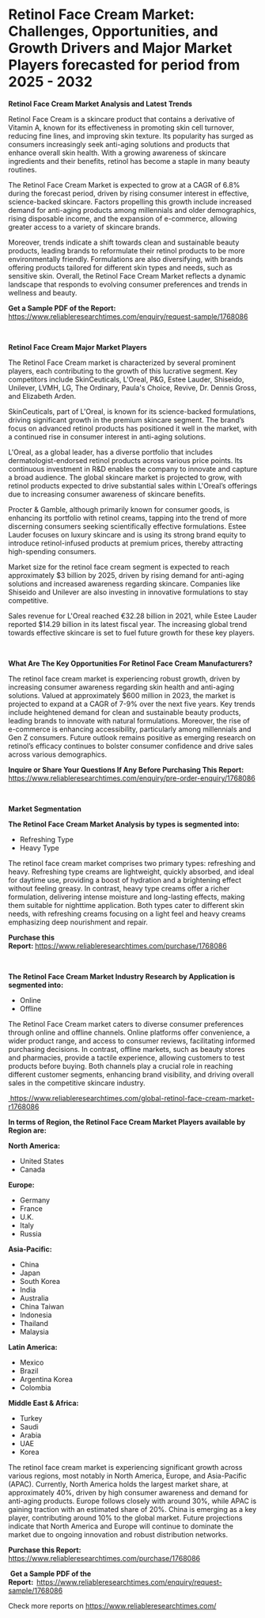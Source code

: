<p><h1>Retinol Face Cream Market: Challenges, Opportunities, and Growth Drivers and Major Market Players forecasted for period from 2025 - 2032</h1></p><p><strong>Retinol Face Cream Market Analysis and Latest Trends</strong></p>
<p><p>Retinol Face Cream is a skincare product that contains a derivative of Vitamin A, known for its effectiveness in promoting skin cell turnover, reducing fine lines, and improving skin texture. Its popularity has surged as consumers increasingly seek anti-aging solutions and products that enhance overall skin health. With a growing awareness of skincare ingredients and their benefits, retinol has become a staple in many beauty routines.</p><p>The Retinol Face Cream Market is expected to grow at a CAGR of 6.8% during the forecast period, driven by rising consumer interest in effective, science-backed skincare. Factors propelling this growth include increased demand for anti-aging products among millennials and older demographics, rising disposable income, and the expansion of e-commerce, allowing greater access to a variety of skincare brands. </p><p>Moreover, trends indicate a shift towards clean and sustainable beauty products, leading brands to reformulate their retinol products to be more environmentally friendly. Formulations are also diversifying, with brands offering products tailored for different skin types and needs, such as sensitive skin. Overall, the Retinol Face Cream Market reflects a dynamic landscape that responds to evolving consumer preferences and trends in wellness and beauty.</p></p>
<p><strong>Get a Sample PDF of the Report:&nbsp;</strong> <a href="https://www.reliableresearchtimes.com/enquiry/request-sample/1768086?utm_campaign=3326&utm_medium=2&utm_source=Github&utm_content=ia&utm_term=04042025&utm_id=retinol-face-cream">https://www.reliableresearchtimes.com/enquiry/request-sample/1768086</a></p>
<p>&nbsp;</p>
<p><strong>Retinol Face Cream Major Market Players</strong></p>
<p><p>The Retinol Face Cream market is characterized by several prominent players, each contributing to the growth of this lucrative segment. Key competitors include SkinCeuticals, L'Oreal, P&G, Estee Lauder, Shiseido, Unilever, LVMH, LG, The Ordinary, Paula's Choice, Revive, Dr. Dennis Gross, and Elizabeth Arden.</p><p>SkinCeuticals, part of L'Oreal, is known for its science-backed formulations, driving significant growth in the premium skincare segment. The brand’s focus on advanced retinol products has positioned it well in the market, with a continued rise in consumer interest in anti-aging solutions.</p><p>L'Oreal, as a global leader, has a diverse portfolio that includes dermatologist-endorsed retinol products across various price points. Its continuous investment in R&D enables the company to innovate and capture a broad audience. The global skincare market is projected to grow, with retinol products expected to drive substantial sales within L'Oreal’s offerings due to increasing consumer awareness of skincare benefits.</p><p>Procter & Gamble, although primarily known for consumer goods, is enhancing its portfolio with retinol creams, tapping into the trend of more discerning consumers seeking scientifically effective formulations. Estee Lauder focuses on luxury skincare and is using its strong brand equity to introduce retinol-infused products at premium prices, thereby attracting high-spending consumers.</p><p>Market size for the retinol face cream segment is expected to reach approximately $3 billion by 2025, driven by rising demand for anti-aging solutions and increased awareness regarding skincare. Companies like Shiseido and Unilever are also investing in innovative formulations to stay competitive.</p><p>Sales revenue for L'Oreal reached €32.28 billion in 2021, while Estee Lauder reported $14.29 billion in its latest fiscal year. The increasing global trend towards effective skincare is set to fuel future growth for these key players.</p></p>
<p>&nbsp;</p>
<p><strong>What Are The Key Opportunities For Retinol Face Cream Manufacturers?</strong></p>
<p><p>The retinol face cream market is experiencing robust growth, driven by increasing consumer awareness regarding skin health and anti-aging solutions. Valued at approximately $600 million in 2023, the market is projected to expand at a CAGR of 7-9% over the next five years. Key trends include heightened demand for clean and sustainable beauty products, leading brands to innovate with natural formulations. Moreover, the rise of e-commerce is enhancing accessibility, particularly among millennials and Gen Z consumers. Future outlook remains positive as emerging research on retinol’s efficacy continues to bolster consumer confidence and drive sales across various demographics.</p></p>
<p><strong>Inquire or Share Your Questions If Any Before Purchasing This Report:</strong> <a href="https://www.reliableresearchtimes.com/enquiry/pre-order-enquiry/1768086?utm_campaign=3326&utm_medium=2&utm_source=Github&utm_content=ia&utm_term=04042025&utm_id=retinol-face-cream">https://www.reliableresearchtimes.com/enquiry/pre-order-enquiry/1768086</a></p>
<p>&nbsp;</p>
<p><strong>Market Segmentation</strong></p>
<p><strong>The Retinol Face Cream Market Analysis by types is segmented into:</strong></p>
<p><ul><li>Refreshing Type</li><li>Heavy Type</li></ul></p>
<p><p>The retinol face cream market comprises two primary types: refreshing and heavy. Refreshing type creams are lightweight, quickly absorbed, and ideal for daytime use, providing a boost of hydration and a brightening effect without feeling greasy. In contrast, heavy type creams offer a richer formulation, delivering intense moisture and long-lasting effects, making them suitable for nighttime application. Both types cater to different skin needs, with refreshing creams focusing on a light feel and heavy creams emphasizing deep nourishment and repair.</p></p>
<p><strong>Purchase this Report:&nbsp;</strong><a href="https://www.reliableresearchtimes.com/purchase/1768086?utm_campaign=3326&utm_medium=2&utm_source=Github&utm_content=ia&utm_term=04042025&utm_id=retinol-face-cream">https://www.reliableresearchtimes.com/purchase/1768086</a></p>
<p>&nbsp;</p>
<p><strong>The Retinol Face Cream Market Industry Research by Application is segmented into:</strong></p>
<p><ul><li>Online</li><li>Offline</li></ul></p>
<p><p>The Retinol Face Cream market caters to diverse consumer preferences through online and offline channels. Online platforms offer convenience, a wider product range, and access to consumer reviews, facilitating informed purchasing decisions. In contrast, offline markets, such as beauty stores and pharmacies, provide a tactile experience, allowing customers to test products before buying. Both channels play a crucial role in reaching different customer segments, enhancing brand visibility, and driving overall sales in the competitive skincare industry.</p></p>
<p><a href="https://www.reliableresearchtimes.com/global-retinol-face-cream-market-r1768086?utm_campaign=3326&utm_medium=2&utm_source=Github&utm_content=ia&utm_term=04042025&utm_id=retinol-face-cream">&nbsp;https://www.reliableresearchtimes.com/global-retinol-face-cream-market-r1768086</a></p>
<p><strong>In terms of Region, the Retinol Face Cream Market Players available by Region are:</strong></p>
<p>
    <p> <strong> North America: </strong>
        <ul>
            <li>United States</li>
            <li>Canada</li>
        </ul>
        </p> 
    <p> <strong> Europe: </strong>
        <ul>
            <li>Germany</li>
            <li>France</li>
            <li>U.K.</li>
            <li>Italy</li>
            <li>Russia</li>
        </ul>
        </p> 
    <p> <strong> Asia-Pacific: </strong>
        <ul>
            <li>China</li>
            <li>Japan</li>
            <li>South Korea</li>
            <li>India</li>
            <li>Australia</li>
            <li>China Taiwan</li>
            <li>Indonesia</li>
            <li>Thailand</li>
            <li>Malaysia</li>
        </ul>
        </p> 
    <p> <strong> Latin America: </strong>
        <ul>
            <li>Mexico</li>
            <li>Brazil</li>
            <li>Argentina Korea</li>
            <li>Colombia</li>
        </ul>
        </p> 
    <p> <strong> Middle East & Africa: </strong>
        <ul>
            <li>Turkey</li>
            <li>Saudi</li>
            <li>Arabia</li>
            <li>UAE</li>
            <li>Korea</li>
        </ul>
    </p>
    </p>
<p><p>The retinol face cream market is experiencing significant growth across various regions, most notably in North America, Europe, and Asia-Pacific (APAC). Currently, North America holds the largest market share, at approximately 40%, driven by high consumer awareness and demand for anti-aging products. Europe follows closely with around 30%, while APAC is gaining traction with an estimated share of 20%. China is emerging as a key player, contributing around 10% to the global market. Future projections indicate that North America and Europe will continue to dominate the market due to ongoing innovation and robust distribution networks.</p></p>
<p><strong>Purchase this Report: </strong><a href="https://www.reliableresearchtimes.com/purchase/1768086?utm_campaign=3326&utm_medium=2&utm_source=Github&utm_content=ia&utm_term=04042025&utm_id=retinol-face-cream">https://www.reliableresearchtimes.com/purchase/1768086</a></p>
<p>&nbsp;<strong>Get a Sample PDF of the Report:&nbsp;&nbsp;</strong><a href="https://www.reliableresearchtimes.com/enquiry/request-sample/1768086?utm_campaign=3326&utm_medium=2&utm_source=Github&utm_content=ia&utm_term=04042025&utm_id=retinol-face-cream">https://www.reliableresearchtimes.com/enquiry/request-sample/1768086</a></p>
<p><strong></strong></p>
<p>Check more reports on <a href="https://www.reliableresearchtimes.com/?utm_campaign=3326&utm_medium=2&utm_source=Github&utm_content=ia&utm_term=04042025&utm_id=retinol-face-cream">https://www.reliableresearchtimes.com/</a></p>